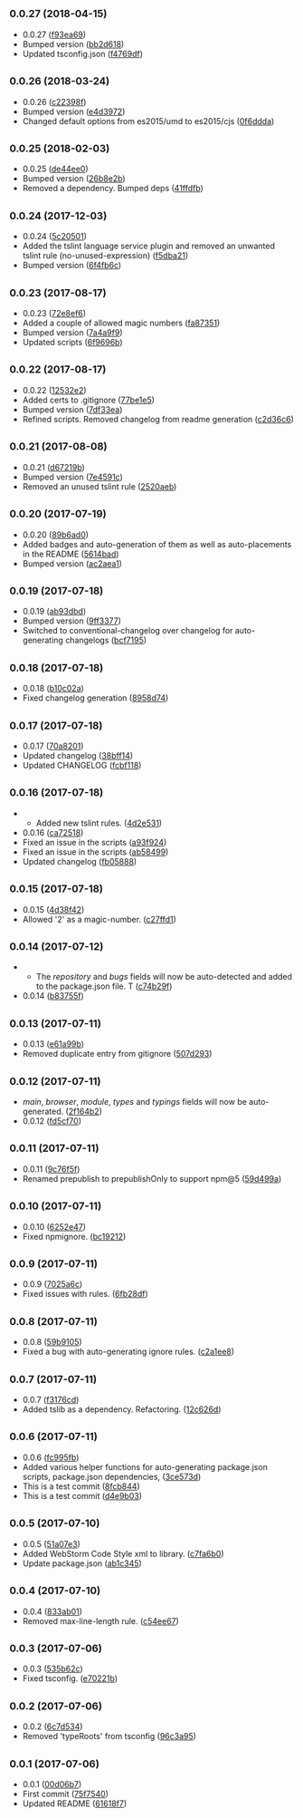 <a name="0.0.27"></a>
## <small>0.0.27 (2018-04-15)</small>

* 0.0.27 ([f93ea69](https://github.com/wessberg/ts-config/commit/f93ea69))
* Bumped version ([bb2d618](https://github.com/wessberg/ts-config/commit/bb2d618))
* Updated tsconfig.json ([f4769df](https://github.com/wessberg/ts-config/commit/f4769df))



<a name="0.0.26"></a>
## <small>0.0.26 (2018-03-24)</small>

* 0.0.26 ([c22398f](https://github.com/wessberg/ts-config/commit/c22398f))
* Bumped version ([e4d3972](https://github.com/wessberg/ts-config/commit/e4d3972))
* Changed default options from es2015/umd to es2015/cjs ([0f6ddda](https://github.com/wessberg/ts-config/commit/0f6ddda))



<a name="0.0.25"></a>
## <small>0.0.25 (2018-02-03)</small>

* 0.0.25 ([de44ee0](https://github.com/wessberg/ts-config/commit/de44ee0))
* Bumped version ([26b8e2b](https://github.com/wessberg/ts-config/commit/26b8e2b))
* Removed a dependency. Bumped deps ([41ffdfb](https://github.com/wessberg/ts-config/commit/41ffdfb))



<a name="0.0.24"></a>
## <small>0.0.24 (2017-12-03)</small>

* 0.0.24 ([5c20501](https://github.com/wessberg/ts-config/commit/5c20501))
* Added the tslint language service plugin and removed an unwanted tslint rule (no-unused-expression) ([f5dba21](https://github.com/wessberg/ts-config/commit/f5dba21))
* Bumped version ([6f4fb6c](https://github.com/wessberg/ts-config/commit/6f4fb6c))



<a name="0.0.23"></a>
## <small>0.0.23 (2017-08-17)</small>

* 0.0.23 ([72e8ef6](https://github.com/wessberg/ts-config/commit/72e8ef6))
* Added a couple of allowed magic numbers ([fa87351](https://github.com/wessberg/ts-config/commit/fa87351))
* Bumped version ([7a4a9f9](https://github.com/wessberg/ts-config/commit/7a4a9f9))
* Updated scripts ([6f9696b](https://github.com/wessberg/ts-config/commit/6f9696b))



<a name="0.0.22"></a>
## <small>0.0.22 (2017-08-17)</small>

* 0.0.22 ([12532e2](https://github.com/wessberg/ts-config/commit/12532e2))
* Added certs to .gitignore ([77be1e5](https://github.com/wessberg/ts-config/commit/77be1e5))
* Bumped version ([7df33ea](https://github.com/wessberg/ts-config/commit/7df33ea))
* Refined scripts. Removed changelog from readme generation ([c2d36c6](https://github.com/wessberg/ts-config/commit/c2d36c6))



<a name="0.0.21"></a>
## <small>0.0.21 (2017-08-08)</small>

* 0.0.21 ([d67219b](https://github.com/wessberg/ts-config/commit/d67219b))
* Bumped version ([7e4591c](https://github.com/wessberg/ts-config/commit/7e4591c))
* Removed an unused tslint rule ([2520aeb](https://github.com/wessberg/ts-config/commit/2520aeb))



<a name="0.0.20"></a>
## <small>0.0.20 (2017-07-19)</small>

* 0.0.20 ([89b6ad0](https://github.com/wessberg/ts-config/commit/89b6ad0))
* Added badges and auto-generation of them as well as auto-placements in the README ([5614bad](https://github.com/wessberg/ts-config/commit/5614bad))
* Bumped version ([ac2aea1](https://github.com/wessberg/ts-config/commit/ac2aea1))



<a name="0.0.19"></a>
## <small>0.0.19 (2017-07-18)</small>

* 0.0.19 ([ab93dbd](https://github.com/wessberg/ts-config/commit/ab93dbd))
* Bumped version ([9ff3377](https://github.com/wessberg/ts-config/commit/9ff3377))
* Switched to conventional-changelog over changelog for auto-generating changelogs ([bcf7195](https://github.com/wessberg/ts-config/commit/bcf7195))



<a name="0.0.18"></a>
## <small>0.0.18 (2017-07-18)</small>

* 0.0.18 ([b10c02a](https://github.com/wessberg/ts-config/commit/b10c02a))
* Fixed changelog generation ([8958d74](https://github.com/wessberg/ts-config/commit/8958d74))



<a name="0.0.17"></a>
## <small>0.0.17 (2017-07-18)</small>

* 0.0.17 ([70a8201](https://github.com/wessberg/ts-config/commit/70a8201))
* Updated changelog ([38bff14](https://github.com/wessberg/ts-config/commit/38bff14))
* Updated CHANGELOG ([fcbf118](https://github.com/wessberg/ts-config/commit/fcbf118))



<a name="0.0.16"></a>
## <small>0.0.16 (2017-07-18)</small>

* - Added new tslint rules. ([4d2e531](https://github.com/wessberg/ts-config/commit/4d2e531))
* 0.0.16 ([ca72518](https://github.com/wessberg/ts-config/commit/ca72518))
* Fixed an issue in the scripts ([a93f924](https://github.com/wessberg/ts-config/commit/a93f924))
* Fixed an issue in the scripts ([ab58499](https://github.com/wessberg/ts-config/commit/ab58499))
* Updated changelog ([fb05888](https://github.com/wessberg/ts-config/commit/fb05888))



<a name="0.0.15"></a>
## <small>0.0.15 (2017-07-18)</small>

* 0.0.15 ([4d38f42](https://github.com/wessberg/ts-config/commit/4d38f42))
* Allowed '2' as a magic-number. ([c27ffd1](https://github.com/wessberg/ts-config/commit/c27ffd1))



<a name="0.0.14"></a>
## <small>0.0.14 (2017-07-12)</small>

* - The *repository* and *bugs* fields will now be auto-detected and added to the package.json file. T ([c74b29f](https://github.com/wessberg/ts-config/commit/c74b29f))
* 0.0.14 ([b83755f](https://github.com/wessberg/ts-config/commit/b83755f))



<a name="0.0.13"></a>
## <small>0.0.13 (2017-07-11)</small>

* 0.0.13 ([e61a99b](https://github.com/wessberg/ts-config/commit/e61a99b))
* Removed duplicate entry from gitignore ([507d293](https://github.com/wessberg/ts-config/commit/507d293))



<a name="0.0.12"></a>
## <small>0.0.12 (2017-07-11)</small>

* *main*, *browser*, *module*, *types* and *typings* fields will now be auto-generated. ([2f164b2](https://github.com/wessberg/ts-config/commit/2f164b2))
* 0.0.12 ([fd5cf70](https://github.com/wessberg/ts-config/commit/fd5cf70))



<a name="0.0.11"></a>
## <small>0.0.11 (2017-07-11)</small>

* 0.0.11 ([9c76f5f](https://github.com/wessberg/ts-config/commit/9c76f5f))
* Renamed prepublish to prepublishOnly to support npm@5 ([59d499a](https://github.com/wessberg/ts-config/commit/59d499a))



<a name="0.0.10"></a>
## <small>0.0.10 (2017-07-11)</small>

* 0.0.10 ([6252e47](https://github.com/wessberg/ts-config/commit/6252e47))
* Fixed npmignore. ([bc19212](https://github.com/wessberg/ts-config/commit/bc19212))



<a name="0.0.9"></a>
## <small>0.0.9 (2017-07-11)</small>

* 0.0.9 ([7025a6c](https://github.com/wessberg/ts-config/commit/7025a6c))
* Fixed issues with rules. ([6fb28df](https://github.com/wessberg/ts-config/commit/6fb28df))



<a name="0.0.8"></a>
## <small>0.0.8 (2017-07-11)</small>

* 0.0.8 ([59b9105](https://github.com/wessberg/ts-config/commit/59b9105))
* Fixed a bug with auto-generating ignore rules. ([c2a1ee8](https://github.com/wessberg/ts-config/commit/c2a1ee8))



<a name="0.0.7"></a>
## <small>0.0.7 (2017-07-11)</small>

* 0.0.7 ([f3176cd](https://github.com/wessberg/ts-config/commit/f3176cd))
* Added tslib as a dependency. Refactoring. ([12c626d](https://github.com/wessberg/ts-config/commit/12c626d))



<a name="0.0.6"></a>
## <small>0.0.6 (2017-07-11)</small>

* 0.0.6 ([fc995fb](https://github.com/wessberg/ts-config/commit/fc995fb))
* Added various helper functions for auto-generating package.json scripts, package.json dependencies,  ([3ce573d](https://github.com/wessberg/ts-config/commit/3ce573d))
* This is a test commit ([8fcb844](https://github.com/wessberg/ts-config/commit/8fcb844))
* This is a test commit ([d4e9b03](https://github.com/wessberg/ts-config/commit/d4e9b03))



<a name="0.0.5"></a>
## <small>0.0.5 (2017-07-10)</small>

* 0.0.5 ([51a07e3](https://github.com/wessberg/ts-config/commit/51a07e3))
* Added WebStorm Code Style xml to library. ([c7fa6b0](https://github.com/wessberg/ts-config/commit/c7fa6b0))
* Update package.json ([ab1c345](https://github.com/wessberg/ts-config/commit/ab1c345))



<a name="0.0.4"></a>
## <small>0.0.4 (2017-07-10)</small>

* 0.0.4 ([833ab01](https://github.com/wessberg/ts-config/commit/833ab01))
* Removed max-line-length rule. ([c54ee67](https://github.com/wessberg/ts-config/commit/c54ee67))



<a name="0.0.3"></a>
## <small>0.0.3 (2017-07-06)</small>

* 0.0.3 ([535b62c](https://github.com/wessberg/ts-config/commit/535b62c))
* Fixed tsconfig. ([e70221b](https://github.com/wessberg/ts-config/commit/e70221b))



<a name="0.0.2"></a>
## <small>0.0.2 (2017-07-06)</small>

* 0.0.2 ([6c7d534](https://github.com/wessberg/ts-config/commit/6c7d534))
* Removed 'typeRoots' from tsconfig ([96c3a95](https://github.com/wessberg/ts-config/commit/96c3a95))



<a name="0.0.1"></a>
## <small>0.0.1 (2017-07-06)</small>

* 0.0.1 ([00d06b7](https://github.com/wessberg/ts-config/commit/00d06b7))
* First commit ([75f7540](https://github.com/wessberg/ts-config/commit/75f7540))
* Updated README ([61618f7](https://github.com/wessberg/ts-config/commit/61618f7))



